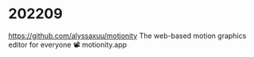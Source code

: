 # 202209

https://github.com/alyssaxuu/motionity
The web-based motion graphics editor for everyone 📽
motionity.app